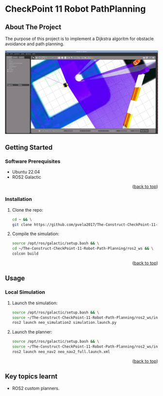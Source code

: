 # CheckPoint 11 Robot PathPlanning

<a name="readme-top"></a>

## About The Project
The purpose of this project is to implement a Dijkstra algoritm for obstacle avoidance and path planning.

![This is an image](images/preview.png)

<!-- GETTING STARTED -->
## Getting Started

### Software Prerequisites
* Ubuntu 22.04
* ROS2 Galactic


<p align="right">(<a href="#readme-top">back to top</a>)</p>

<!-- INSTALLATION -->
### Installation
1. Clone the repo:
   ```sh
   cd ~ && \
   git clone https://github.com/pvela2017/The-Construct-CheckPoint-11-Robot-Path-Planning
   ```
2. Compile the simulation:
   ```sh
   source /opt/ros/galactic/setup.bash && \
   cd ~/The-Construct-CheckPoint-11-Robot-Path-Planning/ros2_ws && \
   colcon build
   ```
     
<p align="right">(<a href="#readme-top">back to top</a>)</p>


<!-- USAGE -->
## Usage
### Local Simulation
1. Launch the simulation:
   ```sh
   source /opt/ros/galactic/setup.bash && \
   source ~/The-Construct-CheckPoint-11-Robot-Path-Planning/ros2_ws/install/setup.bash && \
   ros2 launch neo_simulation2 simulation.launch.py
   ```
2. Launch the planner:
   ```sh
   source /opt/ros/galactic/setup.bash && \
   source ~/The-Construct-CheckPoint-11-Robot-Path-Planning/ros2_ws/install/setup.bash && \
   ros2 launch neo_nav2 neo_nav2_full.launch.xml
   ```

<p align="right">(<a href="#readme-top">back to top</a>)</p>


<!-- KEYS -->
## Key topics learnt
* ROS2 custom planners.